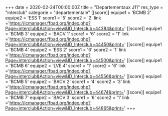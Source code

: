 +++
date = 2020-02-24T00:00:00Z
title = "Departementaux J11"
res_type =  "interclub"
categorie = "departementale"
[[score]] 
equipe1 = 'BCMB 2' 
equipe2 = 'ESS 1' 
score1 = '5' 
score2 = '2' 
link ='https://icmanager.ffbad.org/index.php?Page=interclub&Action=view&ID_Interclub=44384&print=' 
[[score]] 
equipe1 = 'BCMB 3' 
equipe2 = 'BACV 1' 
score1 = '6' 
score2 = '1' 
link ='https://icmanager.ffbad.org/index.php?Page=interclub&Action=view&ID_Interclub=44450&print=' 
[[score]] 
equipe1 = 'BCMB 4' 
equipe2 = 'ESS 2' 
score1 = '6' 
score2 = '1' 
link ='https://icmanager.ffbad.org/index.php?Page=interclub&Action=view&ID_Interclub=44500&print=' 
[[score]] 
equipe1 = 'BCMB 6' 
equipe2 = 'LVE 4' 
score1 = '1' 
score2 = '6' 
link ='https://icmanager.ffbad.org/index.php?Page=interclub&Action=view&ID_Interclub=44556&print=' 
[[score]] 
equipe1 = 'BCMB 5' 
equipe2 = 'BACV 2' 
score1 = '4' 
score2 = '3' 
link ='https://icmanager.ffbad.org/index.php?Page=interclub&Action=view&ID_Interclub=44674&print=' 
[[score]] 
equipe1 = 'BCMB 7' 
equipe2 = 'BACV 3' 
score1 = '6' 
score2 = '1' 
link ='https://icmanager.ffbad.org/index.php?Page=interclub&Action=view&ID_Interclub=44865&print=' 
+++
